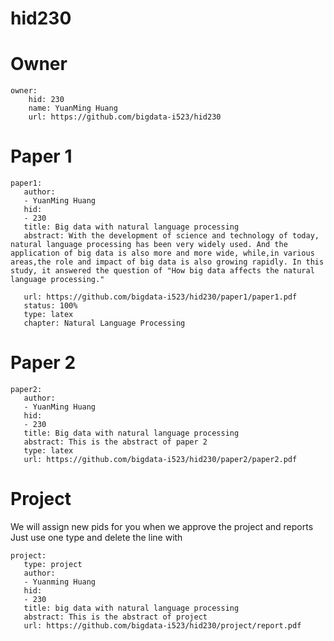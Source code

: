 # hid230 


# Owner

```
owner:
    hid: 230
    name: YuanMing Huang
    url: https://github.com/bigdata-i523/hid230
```

# Paper 1

```
paper1:
   author: 
   - YuanMing Huang
   hid:
   - 230
   title: Big data with natural language processing
   abstract: With the development of science and technology of today, natural language processing has been very widely used. And the application of big data is also more and more wide, while,in various areas,the role and impact of big data is also growing rapidly. In this study, it answered the question of "How big data affects the natural language processing."

   url: https://github.com/bigdata-i523/hid230/paper1/paper1.pdf
   status: 100%
   type: latex
   chapter: Natural Language Processing
```
   
# Paper 2

```
paper2:
   author: 
   - YuanMing Huang
   hid:
   - 230
   title: Big data with natural language processing
   abstract: This is the abstract of paper 2
   type: latex
   url: https://github.com/bigdata-i523/hid230/paper2/paper2.pdf 
```

# Project 

We will assign new pids for you when we approve the project and reports   
Just use one type and delete the line with 

```
project:
   type: project
   author: 
   - Yuanming Huang
   hid:
   - 230
   title: big data with natural language processing
   abstract: This is the abstract of project
   url: https://github.com/bigdata-i523/hid230/project/report.pdf
```
   
